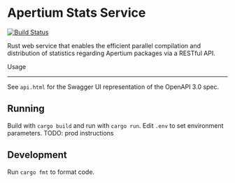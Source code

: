 Apertium Stats Service
======================

[![Build Status](https://travis-ci.org/sushain97/apertium-stats-service.png?branch=master)](https://travis-ci.org/sushain97/apertium-stats-service)

Rust web service that enables the efficient parallel compilation and
distribution of statistics regarding Apertium packages via a RESTful API.

Usage

-----
See `api.html` for the Swagger UI representation of the OpenAPI 3.0 spec.

Running
------

Build with `cargo build` and run with `cargo run`.
Edit `.env` to set environment parameters.
TODO: prod instructions

Development
----------

Run `cargo fmt` to format code.
